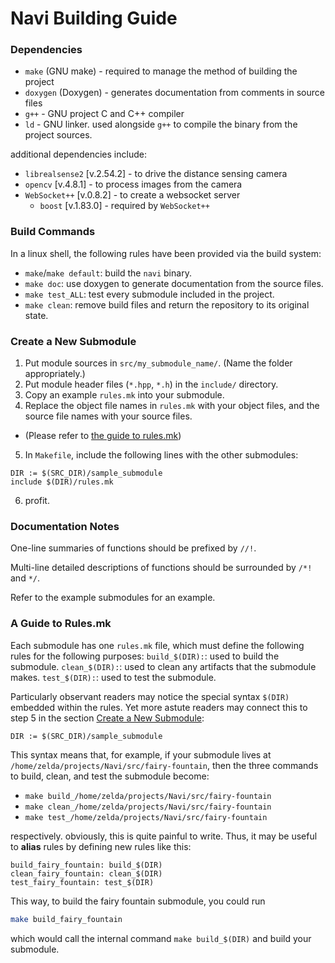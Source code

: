 # Navi Building Guide

### Dependencies
- `make` (GNU make) - required to manage the method of building the project
- `doxygen` (Doxygen) - generates documentation from comments in source files
- `g++` - GNU project C and C++ compiler
- `ld` - GNU linker. used alongside `g++` to compile the binary from the project sources.

additional dependencies include:
- `librealsense2` \[v.2.54.2\] - to drive the distance sensing camera
- `opencv` \[v.4.8.1\] - to process images from the camera
- `WebSocket++` \[v.0.8.2\] - to create a websocket server
  - `boost` \[v.1.83.0\] - required by `WebSocket++`

### Build Commands
In a linux shell, the following rules have been provided via the build system:
- `make`/`make default`: build the `navi` binary. 
- `make doc`: use doxygen to generate documentation from the source files.
- `make test_ALL`: test every submodule included in the project.
- `make clean`: remove build files and return the repository to its original state.

### Create a New Submodule
1. Put module sources in `src/my_submodule_name/`. (Name the folder appropriately.)
2. Put module header files (`*.hpp`, `*.h`) in the `include/` directory.
3. Copy an example `rules.mk` into your submodule.
4. Replace the object file names in `rules.mk` with your object files, and the source file names with your source files.
  - (Please refer to [the guide to rules.mk](#A-Guide-to-Rules.mk))
5. In `Makefile`, include the following lines with the other submodules:
```make
DIR := $(SRC_DIR)/sample_submodule
include $(DIR)/rules.mk
```
6. profit.

### Documentation Notes
One-line summaries of functions should be prefixed by `//!`.

Multi-line detailed descriptions of functions should be surrounded by `/*!` and `*/`. 

Refer to the example submodules for an example.

### A Guide to Rules.mk
Each submodule has one `rules.mk` file, which must define the following rules for the following purposes:
`build_$(DIR):`: used to build the submodule.
`clean_$(DIR):`: used to clean any artifacts that the submodule makes.
`test_$(DIR):`: used to test the submodule.

Particularly observant readers may notice the special syntax `$(DIR)` embedded within the rules. Yet more astute readers may connect this to step 5 in the section [Create a New Submodule](#Create-a-New-Submodule):
```make
DIR := $(SRC_DIR)/sample_submodule
```
This syntax means that, for example, if your submodule lives at `/home/zelda/projects/Navi/src/fairy-fountain`, then the three commands to build, clean, and test the submodule become:
- `make build_/home/zelda/projects/Navi/src/fairy-fountain`
- `make clean_/home/zelda/projects/Navi/src/fairy-fountain`
- `make test_/home/zelda/projects/Navi/src/fairy-fountain`

respectively. obviously, this is quite painful to write. Thus, it may be useful to **alias** rules by defining new rules like this:
```make
build_fairy_fountain: build_$(DIR)
clean_fairy_fountain: clean_$(DIR)
test_fairy_fountain: test_$(DIR)
```

This way, to build the fairy fountain submodule, you could run
```sh
make build_fairy_fountain
```
which would call the internal command `make build_$(DIR)` and build your submodule.

